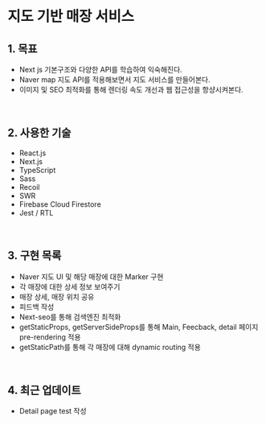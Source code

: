 
# 지도 기반 매장 서비스

## 1. 목표
* Next js 기본구조와 다양한 API를 학습하여 익숙해진다. 
* Naver map 지도 API를 적용해보면서 지도 서비스를 만들어본다.
* 이미지 및 SEO 최적화를 통해 렌더링 속도 개선과 웹 접근성을 항샹시켜본다.

<br />

## 2. 사용한 기술
* React.js
* Next.js
* TypeScript
* Sass
* Recoil
* SWR
* Firebase Cloud Firestore
* Jest / RTL

<br />


## 3. 구현 목록
* Naver 지도 UI 및 해당 매장에 대한 Marker 구현
* 각 매장에 대한 상세 정보 보여주기
* 매장 상세, 매장 위치 공유
* 피드백 작성
* Next-seo를 통해 검색엔진 최적화
* getStaticProps, getServerSideProps를 통해 Main, Feecback, detail 페이지 pre-rendering 적용
* getStaticPath를 통해 각 매장에 대해 dynamic routing 적용

<br />

## 4. 최근 업데이트
* Detail page test 작성
